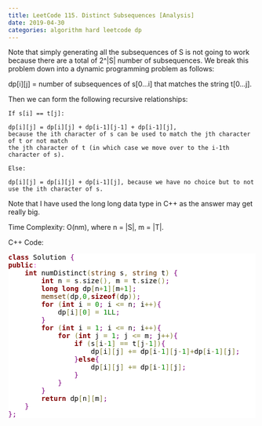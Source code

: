 ```yaml
---
title: LeetCode 115. Distinct Subsequences [Analysis]
date: 2019-04-30 
categories: algorithm hard leetcode dp 
--- 
```


Note that simply generating all the subsequences of S is not going to work because there are a total of 2^|S| number of subsequences. 
We break this problem down into a dynamic programming problem as follows:  

dp[i][j] = number of subsequences of s[0...i] that matches the string t[0...j]. 

Then we can form the following recursive relationships: 
```
If s[i] == t[j]:  

dp[i][j] = dp[i][j] + dp[i-1][j-1] + dp[i-1][j], 
because the ith character of s can be used to match the jth character of t or not match 
the jth character of t (in which case we move over to the i-1th character of s).  

Else: 

dp[i][j] = dp[i][j] + dp[i-1][j], because we have no choice but to not use the ith character of s.  
```
Note that I have used the long long data type in C++ as the answer may get really big. 

Time Complexity: O(nm), where n = \|S\|, m = \|T\|.  

C++ Code: 
<pre style='color:#000000;background:#ffffff;'><span style='color:#800000; font-weight:bold; '>class</span> Solution <span style='color:#800080; '>{</span>
<span style='color:#800000; font-weight:bold; '>public</span><span style='color:#e34adc; '>:</span>
    <span style='color:#800000; font-weight:bold; '>int</span> numDistinct<span style='color:#808030; '>(</span><span style='color:#603000; '>string</span> s<span style='color:#808030; '>,</span> <span style='color:#603000; '>string</span> t<span style='color:#808030; '>)</span> <span style='color:#800080; '>{</span>
        <span style='color:#800000; font-weight:bold; '>int</span> n <span style='color:#808030; '>=</span> s<span style='color:#808030; '>.</span>size<span style='color:#808030; '>(</span><span style='color:#808030; '>)</span><span style='color:#808030; '>,</span> m <span style='color:#808030; '>=</span> t<span style='color:#808030; '>.</span>size<span style='color:#808030; '>(</span><span style='color:#808030; '>)</span><span style='color:#800080; '>;</span> 
        <span style='color:#800000; font-weight:bold; '>long</span> <span style='color:#800000; font-weight:bold; '>long</span> dp<span style='color:#808030; '>[</span>n<span style='color:#808030; '>+</span><span style='color:#008c00; '>1</span><span style='color:#808030; '>]</span><span style='color:#808030; '>[</span>m<span style='color:#808030; '>+</span><span style='color:#008c00; '>1</span><span style='color:#808030; '>]</span><span style='color:#800080; '>;</span> 
        <span style='color:#603000; '>memset</span><span style='color:#808030; '>(</span>dp<span style='color:#808030; '>,</span><span style='color:#008c00; '>0</span><span style='color:#808030; '>,</span><span style='color:#800000; font-weight:bold; '>sizeof</span><span style='color:#808030; '>(</span>dp<span style='color:#808030; '>)</span><span style='color:#808030; '>)</span><span style='color:#800080; '>;</span>  
        <span style='color:#800000; font-weight:bold; '>for</span> <span style='color:#808030; '>(</span><span style='color:#800000; font-weight:bold; '>int</span> i <span style='color:#808030; '>=</span> <span style='color:#008c00; '>0</span><span style='color:#800080; '>;</span> i <span style='color:#808030; '>&lt;</span><span style='color:#808030; '>=</span> n<span style='color:#800080; '>;</span> i<span style='color:#808030; '>+</span><span style='color:#808030; '>+</span><span style='color:#808030; '>)</span><span style='color:#800080; '>{</span>
            dp<span style='color:#808030; '>[</span>i<span style='color:#808030; '>]</span><span style='color:#808030; '>[</span><span style='color:#008c00; '>0</span><span style='color:#808030; '>]</span> <span style='color:#808030; '>=</span> <span style='color:#008c00; '>1</span><span style='color:#006600; '>LL</span><span style='color:#800080; '>;</span>  
        <span style='color:#800080; '>}</span>
        <span style='color:#800000; font-weight:bold; '>for</span> <span style='color:#808030; '>(</span><span style='color:#800000; font-weight:bold; '>int</span> i <span style='color:#808030; '>=</span> <span style='color:#008c00; '>1</span><span style='color:#800080; '>;</span> i <span style='color:#808030; '>&lt;</span><span style='color:#808030; '>=</span> n<span style='color:#800080; '>;</span> i<span style='color:#808030; '>+</span><span style='color:#808030; '>+</span><span style='color:#808030; '>)</span><span style='color:#800080; '>{</span>
            <span style='color:#800000; font-weight:bold; '>for</span> <span style='color:#808030; '>(</span><span style='color:#800000; font-weight:bold; '>int</span> j <span style='color:#808030; '>=</span> <span style='color:#008c00; '>1</span><span style='color:#800080; '>;</span> j <span style='color:#808030; '>&lt;</span><span style='color:#808030; '>=</span> m<span style='color:#800080; '>;</span> j<span style='color:#808030; '>+</span><span style='color:#808030; '>+</span><span style='color:#808030; '>)</span><span style='color:#800080; '>{</span>
                <span style='color:#800000; font-weight:bold; '>if</span> <span style='color:#808030; '>(</span>s<span style='color:#808030; '>[</span>i<span style='color:#808030; '>-</span><span style='color:#008c00; '>1</span><span style='color:#808030; '>]</span> <span style='color:#808030; '>=</span><span style='color:#808030; '>=</span> t<span style='color:#808030; '>[</span>j<span style='color:#808030; '>-</span><span style='color:#008c00; '>1</span><span style='color:#808030; '>]</span><span style='color:#808030; '>)</span><span style='color:#800080; '>{</span>
                    dp<span style='color:#808030; '>[</span>i<span style='color:#808030; '>]</span><span style='color:#808030; '>[</span>j<span style='color:#808030; '>]</span> <span style='color:#808030; '>+</span><span style='color:#808030; '>=</span> dp<span style='color:#808030; '>[</span>i<span style='color:#808030; '>-</span><span style='color:#008c00; '>1</span><span style='color:#808030; '>]</span><span style='color:#808030; '>[</span>j<span style='color:#808030; '>-</span><span style='color:#008c00; '>1</span><span style='color:#808030; '>]</span><span style='color:#808030; '>+</span>dp<span style='color:#808030; '>[</span>i<span style='color:#808030; '>-</span><span style='color:#008c00; '>1</span><span style='color:#808030; '>]</span><span style='color:#808030; '>[</span>j<span style='color:#808030; '>]</span><span style='color:#800080; '>;</span>  
                <span style='color:#800080; '>}</span><span style='color:#800000; font-weight:bold; '>else</span><span style='color:#800080; '>{</span>
                    dp<span style='color:#808030; '>[</span>i<span style='color:#808030; '>]</span><span style='color:#808030; '>[</span>j<span style='color:#808030; '>]</span> <span style='color:#808030; '>+</span><span style='color:#808030; '>=</span> dp<span style='color:#808030; '>[</span>i<span style='color:#808030; '>-</span><span style='color:#008c00; '>1</span><span style='color:#808030; '>]</span><span style='color:#808030; '>[</span>j<span style='color:#808030; '>]</span><span style='color:#800080; '>;</span>  
                <span style='color:#800080; '>}</span>
            <span style='color:#800080; '>}</span>   
        <span style='color:#800080; '>}</span>
        <span style='color:#800000; font-weight:bold; '>return</span> dp<span style='color:#808030; '>[</span>n<span style='color:#808030; '>]</span><span style='color:#808030; '>[</span>m<span style='color:#808030; '>]</span><span style='color:#800080; '>;</span> 
    <span style='color:#800080; '>}</span>
<span style='color:#800080; '>}</span><span style='color:#800080; '>;</span>
</pre>
<!--Created using ToHtml.com on 2019-04-29 22:48:00 UTC -->
